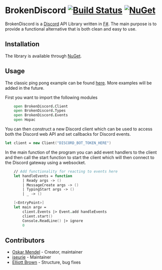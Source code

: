 # BrokenDiscord [![Build Status](https://travis-ci.org/brokenprogrammer/BrokenDiscord.svg?branch=master)](https://travis-ci.org/brokenprogrammer/BrokenDiscord) [![NuGet](https://img.shields.io/nuget/v/BrokenDiscord.svg)](https://www.nuget.org/packages/BrokenDiscord/)

BrokenDiscord is a [Discord](https://discordapp.com) API Library written in [F#](https://fsharp.org/). The main purpose is to provide a functional alternative that is both clean and easy to use. 

## Installation
The library is available through [NuGet](https://www.nuget.org/packages/BrokenDiscord/).

## Usage
The classic ping pong example can be found [here](https://github.com/brokenprogrammer/BrokenDiscord/blob/master/BrokenDiscord.Examples/Ping/Ping.fs). More examples will be added in the future.

First you want to import the following modules
```fsharp
    open BrokenDiscord.Client
    open BrokenDiscord.Types
    open BrokenDiscord.Events
    open Hopac
```

You can then construct a new Discord client which can be used to access both the Discord web API and set callbacks for Discord events.
```fsharp
let client = new Client("DISCORD_BOT_TOKEN_HERE")
```

In the main function of the program you can add event handlers to the client and then call the start function to start the client which will then connect to the Discord gateway using a websocket.
```fsharp
    // Add functionality for reacting to events here
    let handleEvents = function
        | Ready args -> ()
        | MessageCreate args -> ()
        | TypingStart args -> ()
        | _ -> ()

    [<EntryPoint>]
    let main argv =
        client.Events |> Event.add handleEvents
        client.start()
        Console.ReadLine() |> ignore 
        0
```

## Contributors
- [Oskar Mendel](https://github.com/brokenprogrammer) - Creator, maintainer
- [iseurie](https://github.com/iseurie) - Maintainer
- [Elliott Brown](https://github.com/EBrown8534) - Structure, bug fixes

